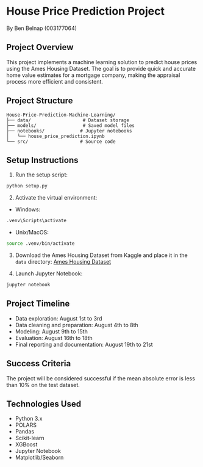 # House Price Prediction Project
By Ben Belnap (003177064)

## Project Overview
This project implements a machine learning solution to predict house prices using the Ames Housing Dataset. The goal is to provide quick and accurate home value estimates for a mortgage company, making the appraisal process more efficient and consistent.

## Project Structure
```
House-Price-Prediction-Machine-Learning/
├── data/                   # Dataset storage
├── models/                 # Saved model files
├── notebooks/             # Jupyter notebooks
│   └── house_price_prediction.ipynb
└── src/                   # Source code
```

## Setup Instructions

1. Run the setup script:
```bash
python setup.py
```

2. Activate the virtual environment:
- Windows:
```bash
.venv\Scripts\activate
```
- Unix/MacOS:
```bash
source .venv/bin/activate
```

3. Download the Ames Housing Dataset from Kaggle and place it in the `data` directory:
[Ames Housing Dataset](https://www.kaggle.com/datasets/prevek18/ames-housing-dataset/data)

4. Launch Jupyter Notebook:
```bash
jupyter notebook
```

## Project Timeline
- Data exploration: August 1st to 3rd
- Data cleaning and preparation: August 4th to 8th
- Modeling: August 9th to 15th
- Evaluation: August 16th to 18th
- Final reporting and documentation: August 19th to 21st

## Success Criteria
The project will be considered successful if the mean absolute error is less than 10% on the test dataset.

## Technologies Used
- Python 3.x
- POLARS
- Pandas
- Scikit-learn
- XGBoost
- Jupyter Notebook
- Matplotlib/Seaborn
